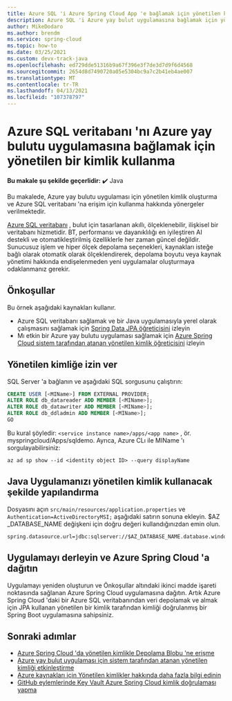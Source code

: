 ```yaml
---
title: Azure SQL 'i Azure Spring Cloud App 'e bağlamak için yönetilen kimlik kullanma
description: Azure SQL 'i Azure yay bulut uygulamasına bağlamak için yönetilen kimliği ayarlayın.
author: MikeDodaro
ms.author: brendm
ms.service: spring-cloud
ms.topic: how-to
ms.date: 03/25/2021
ms.custom: devx-track-java
ms.openlocfilehash: ed729dde51316b9a67f396e3f7de3d7d9f6d4568
ms.sourcegitcommit: 2654d8d7490720a05e5304bc9a7c2b41eb4ae007
ms.translationtype: MT
ms.contentlocale: tr-TR
ms.lasthandoff: 04/13/2021
ms.locfileid: "107378797"
---
```

# <a name="use-a-managed-identity-to-connect-azure-sql-database-to-an-azure-spring-cloud-app"></a>Azure SQL veritabanı 'nı Azure yay bulutu uygulamasına bağlamak için yönetilen bir kimlik kullanma

**Bu makale şu şekilde geçerlidir:** ✔️ Java

Bu makalede, Azure yay bulutu uygulaması için yönetilen kimlik oluşturma ve Azure SQL veritabanı 'na erişim için kullanma hakkında yönergeler verilmektedir.

[Azure SQL veritabanı](https://azure.microsoft.com/services/sql-database/) , bulut için tasarlanan akıllı, ölçeklenebilir, ilişkisel bir veritabanı hizmetidir. BT, performansı ve dayanıklılığı en iyileştiren AI destekli ve otomatikleştirilmiş özelliklerle her zaman güncel değildir. Sunucusuz işlem ve hiper ölçek depolama seçenekleri, kaynakları isteğe bağlı olarak otomatik olarak ölçeklendirerek, depolama boyutu veya kaynak yönetimi hakkında endişelenmeden yeni uygulamalar oluşturmaya odaklanmanız gerekir.

## <a name="prerequisites"></a>Önkoşullar
Bu örnek aşağıdaki kaynakları kullanır.
* Azure SQL veritabanı sağlamak ve bir Java uygulamasıyla yerel olarak çalışmasını sağlamak için [Spring Data JPA öğreticisini](https://docs.microsoft.com/azure/developer/java/spring-framework/configure-spring-data-jpa-with-azure-sql-server) izleyin
* Mı etkin bir Azure yay bulutu uygulaması sağlamak için [Azure Spring Cloud sistem tarafından atanan yönetilen kimlik öğreticisini](https://docs.microsoft.com/azure/spring-cloud/spring-cloud-howto-enable-system-assigned-managed-identity) izleyin

## <a name="grant-permission-to-the-managed-identity"></a>Yönetilen kimliğe izin ver
SQL Server 'a bağlanın ve aşağıdaki SQL sorgusunu çalıştırın:

```sql
CREATE USER [<MIName>] FROM EXTERNAL PROVIDER;
ALTER ROLE db_datareader ADD MEMBER [<MIName>];
ALTER ROLE db_datawriter ADD MEMBER [<MIName>];
ALTER ROLE db_ddladmin ADD MEMBER [<MIName>];
GO
```

Bu <MIName> kural şöyledir: `<service instance name>/apps/<app name>` , ör. myspringcloud/Apps/sqldemo. Ayrıca, Azure CLı ile MIName 'ı sorgulayabilirsiniz:

```azurecli
az ad sp show --id <identity object ID> --query displayName
```

## <a name="configure-your-java-app-to-use-managed-identity"></a>Java Uygulamanızı yönetilen kimlik kullanacak şekilde yapılandırma
Dosyasını açın `src/main/resources/application.properties` ve `Authentication=ActiveDirectoryMSI;` aşağıdaki satırın sonuna ekleyin. $AZ _DATABASE_NAME değişkeni için doğru değeri kullandığınızdan emin olun.

```properties
spring.datasource.url=jdbc:sqlserver://$AZ_DATABASE_NAME.database.windows.net:1433;database=demo;encrypt=true;trustServerCertificate=false;hostNameInCertificate=*.database.windows.net;loginTimeout=30;Authentication=ActiveDirectoryMSI;
```

## <a name="build-and-deploy-the-app-to-azure-spring-cloud"></a>Uygulamayı derleyin ve Azure Spring Cloud 'a dağıtın
Uygulamayı yeniden oluşturun ve Önkoşullar altındaki ikinci madde işareti noktasında sağlanan Azure Spring Cloud uygulamasına dağıtın. Artık Azure Spring Cloud 'daki bir Azure SQL veritabanından veri depolamak ve almak için JPA kullanan yönetilen bir kimlik tarafından kimliği doğrulanmış bir Spring Boot uygulamasına sahipsiniz.

## <a name="next-steps"></a>Sonraki adımlar

* [Azure Spring Cloud 'da yönetilen kimlikle Depolama Blobu 'ne erişme](https://github.com/Azure-Samples/Azure-Spring-Cloud-Samples/tree/master/managed-identity-storage-blob)
* [Azure yay bulut uygulaması için sistem tarafından atanan yönetilen kimliği etkinleştirme](./spring-cloud-howto-enable-system-assigned-managed-identity.md)
* [Azure kaynakları için Yönetilen kimlikler hakkında daha fazla bilgi edinin](https://github.com/MicrosoftDocs/azure-docs/blob/master/articles/active-directory/managed-identities-azure-resources/overview.md)
* [GitHub eylemlerinde Key Vault Azure Spring Cloud kimlik doğrulaması yapma](./spring-cloud-github-actions-key-vault.md)